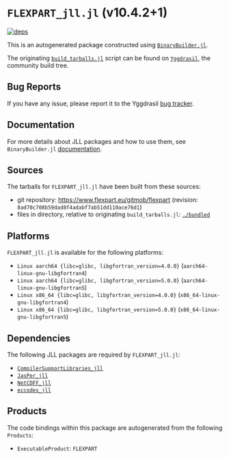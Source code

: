 # `FLEXPART_jll.jl` (v10.4.2+1)

[![deps](https://juliahub.com/docs/FLEXPART_jll/deps.svg)](https://juliahub.com/ui/Packages/General/FLEXPART_jll/)

This is an autogenerated package constructed using [`BinaryBuilder.jl`](https://github.com/JuliaPackaging/BinaryBuilder.jl).

The originating [`build_tarballs.jl`](https://github.com/JuliaPackaging/Yggdrasil/blob/e734483568fbbef387021cc46ee369d3c8ca1e02/F/FLEXPART/build_tarballs.jl) script can be found on [`Yggdrasil`](https://github.com/JuliaPackaging/Yggdrasil/), the community build tree.

## Bug Reports

If you have any issue, please report it to the Yggdrasil [bug tracker](https://github.com/JuliaPackaging/Yggdrasil/issues).

## Documentation

For more details about JLL packages and how to use them, see `BinaryBuilder.jl` [documentation](https://docs.binarybuilder.org/stable/jll/).

## Sources

The tarballs for `FLEXPART_jll.jl` have been built from these sources:

* git repository: https://www.flexpart.eu/gitmob/flexpart (revision: `8ad70c708b59dad8f4adabf7ab51dd110ace76d1`)
* files in directory, relative to originating `build_tarballs.jl`: [`./bundled`](https://github.com/JuliaPackaging/Yggdrasil/tree/e734483568fbbef387021cc46ee369d3c8ca1e02/F/FLEXPART/bundled)

## Platforms

`FLEXPART_jll.jl` is available for the following platforms:

* `Linux aarch64 {libc=glibc, libgfortran_version=4.0.0}` (`aarch64-linux-gnu-libgfortran4`)
* `Linux aarch64 {libc=glibc, libgfortran_version=5.0.0}` (`aarch64-linux-gnu-libgfortran5`)
* `Linux x86_64 {libc=glibc, libgfortran_version=4.0.0}` (`x86_64-linux-gnu-libgfortran4`)
* `Linux x86_64 {libc=glibc, libgfortran_version=5.0.0}` (`x86_64-linux-gnu-libgfortran5`)

## Dependencies

The following JLL packages are required by `FLEXPART_jll.jl`:

* [`CompilerSupportLibraries_jll`](https://github.com/JuliaBinaryWrappers/CompilerSupportLibraries_jll.jl)
* [`JasPer_jll`](https://github.com/JuliaBinaryWrappers/JasPer_jll.jl)
* [`NetCDFF_jll`](https://github.com/JuliaBinaryWrappers/NetCDFF_jll.jl)
* [`eccodes_jll`](https://github.com/JuliaBinaryWrappers/eccodes_jll.jl)

## Products

The code bindings within this package are autogenerated from the following `Products`:

* `ExecutableProduct`: `FLEXPART`
